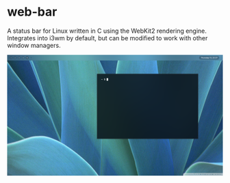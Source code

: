 # web-bar

A status bar for Linux written in C using the WebKit2 rendering engine. Integrates into i3wm by default, but can be modified to work with other window managers.

![](https://github.com/barjoco/web-bar/blob/master/preview.png)

